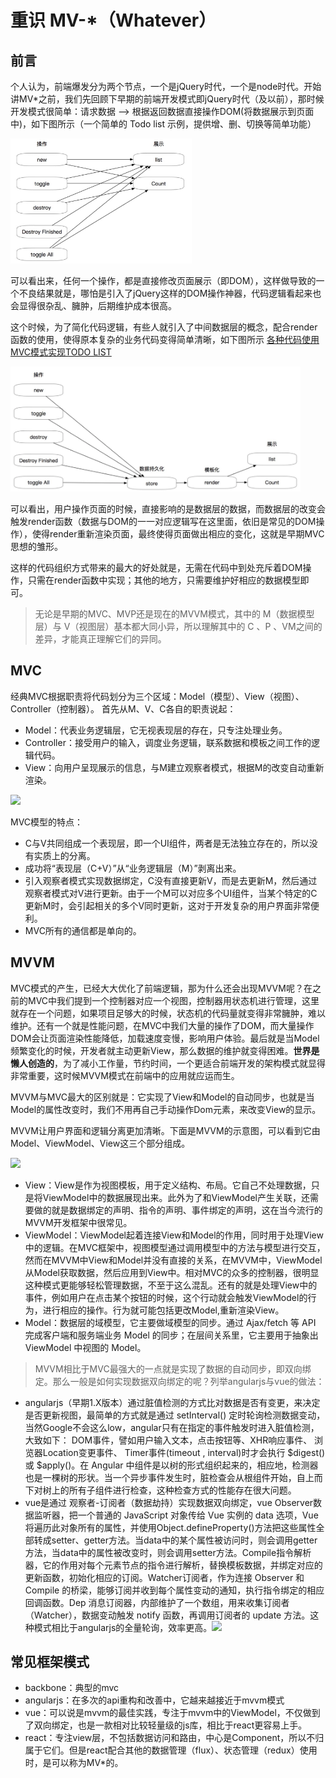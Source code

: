 # 重识 MV-*（Whatever）

## 前言

个人认为，前端爆发分为两个节点，一个是jQuery时代，一个是node时代。开始讲MV*之前，我们先回顾下早期的前端开发模式即jQuery时代（及以前），那时候开发模式很简单：请求数据 --> 根据返回数据直接操作DOM(将数据展示到页面中)，如下图所示（一个简单的 Todo list 示例，提供增、删、切换等简单功能）

<img src='./img/01-01.jpg' style="height:200px">

可以看出来，任何一个操作，都是直接修改页面展示（即DOM），这样做导致的一个不良结果就是，哪怕是引入了jQuery这样的DOM操作神器，代码逻辑看起来也会显得很杂乱、臃肿，后期维护成本很高。

这个时候，为了简化代码逻辑，有些人就引入了中间数据层的概念，配合render函数的使用，使得原本复杂的业务代码变得简单清晰，如下图所示 [各种代码使用MVC模式实现TODO LIST](https://github.com/tastejs/todomvc/tree/master/examples)

<img src = "./img/01-02.jpg" style = "height:200px"/>

可以看出，用户操作页面的时候，直接影响的是数据层的数据，而数据层的改变会触发render函数（数据与DOM的一一对应逻辑写在这里面，依旧是常见的DOM操作），使得render重新渲染页面，最终使得页面做出相应的变化，这就是早期MVC思想的雏形。

这样的代码组织方式带来的最大的好处就是，无需在代码中到处充斥着DOM操作，只需在render函数中实现；其他的地方，只需要维护好相应的数据模型即可。


> 无论是早期的MVC、MVP还是现在的MVVM模式，其中的 M（数据模型层）与 V（视图层）基本都大同小异，所以理解其中的 C 、P 、VM之间的差异，才能真正理解它们的异同。

## MVC

经典MVC根据职责将代码划分为三个区域：Model（模型）、View（视图）、Controller（控制器）。
首先从M、V、C各自的职责说起：

* Model：代表业务逻辑层，它无视表现层的存在，只专注处理业务。
* Controller：接受用户的输入，调度业务逻辑，联系数据和模板之间工作的逻辑代码。
* View：向用户呈现展示的信息，与M建立观察者模式，根据M的改变自动重新渲染。

![](https://upload-images.jianshu.io/upload_images/2740074-85540a7b55ba1fad?imageMogr2/auto-orient/strip%7CimageView2/2/w/601) 

MVC模型的特点：

* C与V共同组成一个表现层，即一个UI组件，两者是无法独立存在的，所以没有实质上的分离。
* 成功将“表现层（C+V）”从“业务逻辑层（M）”剥离出来。
* 引入观察者模式实现数据绑定，C没有直接更新V，而是去更新M，然后通过观察者模式对V进行更新。由于一个M可以对应多个UI组件，当某个特定的C更新M时，会引起相关的多个V同时更新，这对于开发复杂的用户界面非常便利。
* MVC所有的通信都是单向的。

## MVVM

MVC模式的产生，已经大大优化了前端逻辑，那为什么还会出现MVVM呢？在之前的MVC中我们提到一个控制器对应一个视图，控制器用状态机进行管理，这里就存在一个问题，如果项目足够大的时候，状态机的代码量就变得非常臃肿，难以维护。还有一个就是性能问题，在MVC中我们大量的操作了DOM，而大量操作DOM会让页面渲染性能降低，加载速度变慢，影响用户体验。最后就是当Model频繁变化的时候，开发者就主动更新View，那么数据的维护就变得困难。**世界是懒人创造的**，为了减小工作量，节约时间，一个更适合前端开发的架构模式就显得非常重要，这时候MVVM模式在前端中的应用就应运而生。

MVVM与MVC最大的区别就是：它实现了View和Model的自动同步，也就是当Model的属性改变时，我们不用再自己手动操作Dom元素，来改变View的显示。

MVVM让用户界面和逻辑分离更加清晰。下面是MVVM的示意图，可以看到它由Model、ViewModel、View这三个部分组成。

![](https://upload-images.jianshu.io/upload_images/2740074-2058d5f0de42c1f9?imageMogr2/auto-orient/strip%7CimageView2/2/w/556)

* View：View是作为视图模板，用于定义结构、布局。它自己不处理数据，只是将ViewModel中的数据展现出来。此外为了和ViewModel产生关联，还需要做的就是数据绑定的声明、指令的声明、事件绑定的声明，这在当今流行的MVVM开发框架中很常见。
* ViewModel：ViewModel起着连接View和Model的作用，同时用于处理View中的逻辑。在MVC框架中，视图模型通过调用模型中的方法与模型进行交互，然而在MVVM中View和Model并没有直接的关系，在MVVM中，ViewModel从Model获取数据，然后应用到View中。相对MVC的众多的控制器，很明显这种模式更能够轻松管理数据，不至于这么混乱。还有的就是处理View中的事件，例如用户在点击某个按钮的时候，这个行动就会触发ViewModel的行为，进行相应的操作。行为就可能包括更改Model,重新渲染View。
* Model：数据层的域模型，它主要做域模型的同步。通过 Ajax/fetch 等 API 完成客户端和服务端业务 Model 的同步；在层间关系里，它主要用于抽象出 ViewModel 中视图的 Model。

>MVVM相比于MVC最强大的一点就是实现了数据的自动同步，即双向绑定。那么一般是如何实现数据双向绑定的呢？列举angularjs与vue的做法：
>
* angularjs（早期1.X版本）通过脏值检测的方式比对数据是否有变更，来决定是否更新视图，最简单的方式就是通过 setInterval() 定时轮询检测数据变动，当然Google不会这么low，angular只有在指定的事件触发时进入脏值检测，大致如下： DOM事件，譬如用户输入文本，点击按钮等、XHR响应事件、 浏览器Location变更事件、 Timer事件(timeout , interval)时才会执行 $digest() 或 $apply()。在 Angular 中组件是以树的形式组织起来的，相应地，检测器也是一棵树的形状。当一个异步事件发生时，脏检查会从根组件开始，自上而下对树上的所有子组件进行检查，这种检查方式的性能存在很大问题。
* vue是通过 观察者-订阅者（数据劫持）实现数据双向绑定，vue Observer数据监听器，把一个普通的 JavaScript 对象传给 Vue 实例的 data 选项，Vue 将遍历此对象所有的属性，并使用Object.defineProperty()方法把这些属性全部转成setter、getter方法。当data中的某个属性被访问时，则会调用getter方法，当data中的属性被改变时，则会调用setter方法。Compile指令解析器，它的作用对每个元素节点的指令进行解析，替换模板数据，并绑定对应的更新函数，初始化相应的订阅。Watcher订阅者，作为连接 Observer 和 Compile 的桥梁，能够订阅并收到每个属性变动的通知，执行指令绑定的相应回调函数。Dep 消息订阅器，内部维护了一个数组，用来收集订阅者（Watcher），数据变动触发 notify 函数，再调用订阅者的 update 方法。这种模式相比于angularjs的全量轮询，效率更高。![](https://images2017.cnblogs.com/blog/1162184/201709/1162184-20170918135341618-553576179.png)

## 常见框架模式

* backbone：典型的mvc
* angularjs：在多次的api重构和改善中，它越来越接近于mvvm模式
* vue：可以说是mvvm的最佳实践，专注于mvvm中的ViewModel，不仅做到了双向绑定，也是一款相对比较轻量级的js库，相比于react更容易上手。
* react：专注view层，不包括数据访问和路由，中心是Component，所以不归属于它们。但是react配合其他的数据管理（flux）、状态管理（redux）使用时，是可以称为MV*的。





